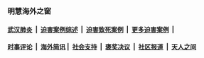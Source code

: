 
### 明慧海外之窗

####  [武汉肺炎](indexes/365.md?t=03190900) &nbsp;|&nbsp;  [迫害案例综述](indexes/328.md?t=03190900) &nbsp;|&nbsp; [迫害致死案例](indexes/277.md?t=03190900)  &nbsp;|&nbsp; [更多迫害案例](indexes/81.md?t=03190900)  &nbsp;|&nbsp; 
####  [时事评论](indexes/19.md?t=03190900) &nbsp;|&nbsp; [海外简讯](indexes/245.md?t=03190900)&nbsp;|&nbsp;  [社会支持](indexes/140.md?t=03190900) &nbsp;|&nbsp; [褒奖决议](indexes/282.md?t=03190900) &nbsp;|&nbsp; [社区报道](indexes/91.md?t=03190900)  &nbsp;|&nbsp; [天人之间](indexes/78.md?t=03190900) 

